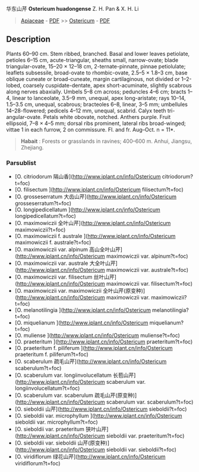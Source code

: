 华东山芹 **Ostericum huadongense** Z. H. Pan & X. H. Li

> [Apiaceae](http://www.iplant.cn/info/Apiaceae?t=foc) - [PDF](http://www.iplant.cn/foc/pdf/Apiaceae.pdf) >> [Ostericum](http://www.iplant.cn/info/Ostericum?t=foc) - [PDF](http://www.iplant.cn/foc/pdf/Ostericum.pdf)

## Description

Plants 60–90 cm. Stem ribbed, branched. Basal and lower leaves petiolate, petioles 6–15 cm, acute-triangular, sheaths small, narrow-ovate; blade triangular-ovate, 15–20 × 12–18 cm, 2-ternate-pinnate, pinnae petiolulate; leaflets subsessile, broad-ovate to rhombic-ovate, 2.5–5 × 1.8–3 cm, base oblique cuneate or broad-cuneate, margin cartilaginous, not divided or 1–2-lobed, coarsely cuspidate-dentate, apex short-acuminate, slightly scabrous along nerves abaxially. Umbels 5–8 cm across; peduncles 4–6 cm; bracts 1–4, linear to lanceolate, 3.5–9 mm, unequal, apex long-aristate; rays 10–14, 1.5–3.5 cm, unequal, scabrous; bracteoles 6–8, linear, 3–5 mm; umbellules 14–28-flowered; pedicels 4–12 mm, unequal, scabrid. Calyx teeth tri-angular-ovate. Petals white obovate, notched. Anthers purple. Fruit ellipsoid, 7–8 × 4–5 mm; dorsal ribs prominent, lateral ribs broad-winged; vittae 1 in each furrow, 2 on commissure. Fl. and fr. Aug–Oct. n = 11*.

> **Habait** : 
> Forests or grasslands in ravines; 400–600 m. Anhui, Jiangsu, Zhejiang.

### Parsublist

* [O.  citriodorum  隔山香](http://www.iplant.cn/info/Ostericum citriodorum?t=foc)
* [O.  filisectum  ](http://www.iplant.cn/info/Ostericum filisectum?t=foc)
* [O.  grosseserratum  大齿山芹](http://www.iplant.cn/info/Ostericum grosseserratum?t=foc)
* [O.  longipedicellatum  ](http://www.iplant.cn/info/Ostericum longipedicellatum?t=foc)
* [O.  maximowiczii  全叶山芹](http://www.iplant.cn/info/Ostericum maximowiczii?t=foc)
* [O.  maximowiczii f. australe  ](http://www.iplant.cn/info/Ostericum maximowiczii f. australe?t=foc)
* [O.  maximowiczii var. alpinum  高山全叶山芹](http://www.iplant.cn/info/Ostericum maximowiczii var. alpinum?t=foc)
* [O.  maximowiczii var. australe  大全叶山芹](http://www.iplant.cn/info/Ostericum maximowiczii var. australe?t=foc)
* [O.  maximowiczii var. filisectum  丝叶山芹](http://www.iplant.cn/info/Ostericum maximowiczii var. filisectum?t=foc)
* [O.  maximowiczii var. maximowiczii  全叶山芹(原变种)](http://www.iplant.cn/info/Ostericum maximowiczii var. maximowiczii?t=foc)
* [O.  melanotilingia  ](http://www.iplant.cn/info/Ostericum melanotilingia?t=foc)
* [O.  miquelianum  ](http://www.iplant.cn/info/Ostericum miquelianum?t=foc)
* [O.  muliense  ](http://www.iplant.cn/info/Ostericum muliense?t=foc)
* [O.  praeteritum  ](http://www.iplant.cn/info/Ostericum praeteritum?t=foc)
* [O.  praeteritum f. piliferum  ](http://www.iplant.cn/info/Ostericum praeteritum f. piliferum?t=foc)
* [O.  scaberulum  疏毛山芹](http://www.iplant.cn/info/Ostericum scaberulum?t=foc)
* [O.  scaberulum var. longiinvolucellatum  长苞山芹](http://www.iplant.cn/info/Ostericum scaberulum var. longiinvolucellatum?t=foc)
* [O.  scaberulum var. scaberulum  疏毛山芹(原变种)](http://www.iplant.cn/info/Ostericum scaberulum var. scaberulum?t=foc)
* [O.  sieboldii  山芹](http://www.iplant.cn/info/Ostericum sieboldii?t=foc)
* [O.  sieboldii var. microphyllum  ](http://www.iplant.cn/info/Ostericum sieboldii var. microphyllum?t=foc)
* [O.  sieboldii var. praeteritum  狭叶山芹](http://www.iplant.cn/info/Ostericum sieboldii var. praeteritum?t=foc)
* [O.  sieboldii var. sieboldii  山芹(原变种)](http://www.iplant.cn/info/Ostericum sieboldii var. sieboldii?t=foc)
* [O.  viridiflorum  绿花山芹](http://www.iplant.cn/info/Ostericum viridiflorum?t=foc)
